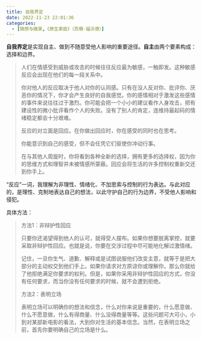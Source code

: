 ```yaml
---
title: 自我界定
date: 2022-11-23 22:01:36
categories:
  - [随想与摘录,《原生家庭》（苏珊·福沃德）]
---
```


**自我界定**是实现自主、做到不随意受他人影响的重要途径。**自主**由两个要素构成：选择和边界。

> 人们在情感受到威胁或攻击的时候往往反应最为敏感，一触即发。这种敏感反应会出现在他们的每一段关系中。
>
> 你对他人的反应取决于他人对你的认同感。只有在没人反对你、批评你、厌恶你的情况下，你才会产生良好的自我感觉。你的感情相对于激发这些感情的事件来说往往过于激烈。你可能会把一个小小的建议看作人身攻击，把有建设性的微小批评看作个人的失败。没有了别人的肯定，连维持最起码的情绪稳定都会十分艰难。
>
> 反应的对立面是回应。在你做出回应时，你在感受的同时也在思考。
>
> 你能意识到自己的感受，但不会任凭它们驱使你冲动行事。
>
> 在与其他人周旋时，你将看到各种全新的选择，拥有更多的选择权，因为你的思维方式和理智并未被情感所蒙蔽。回应会将生活的许多控制权重新交还到你手上。

“反应”一词，我理解为非理性、情绪化、不加思索与控制的行为表达。与此对应的，是理性、克制地表达自己的想法，以此守护自己的行为边界，不受他人影响和侵犯。

具体方法：

> 方法1：非辩护性回应
>
> 只要你还渴望得到他人的认可，就得受人摆布。如果你想要脱离掌控，就要采取非辩护性回应。也就是说，你要在交涉过程中尽可能地化解过激情绪。
>
> 记住，一旦你生气、道歉、解释或是试图说服他们改变主意，就等于是把大部分的主动权交到他们手上。如果你请求对方原谅你或理解你，那么你就给了他拒绝满足你要求的权利。但是，如果你采用非辩护性回应的方式，你没有任何要求，而当你没有任何要求的时候，就不会遭到拒绝。
>
> 
>
> 方法2：表明立场
>
> 表明立场可以明确你的想法和信念，什么对你来说是重要的，什么愿意做、什么不愿意做，什么有得商量、什么没得商量等等。这些问题可大可小，小到对某部新电影的看法，大到你对生活的基本信念。当然，在表明立场之前，首先你要明确自己的立场是什么。
